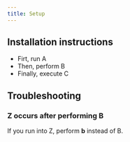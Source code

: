 ```yaml
---
title: Setup
---
```


## Installation instructions

* Firt, run A
* Then, perform B
* Finally, execute C

## Troubleshooting

### Z occurs after performing B

If you run into Z, perform **b** instead of B.
